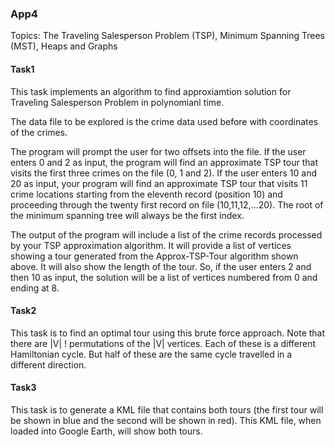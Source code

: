 ### App4

Topics: The Traveling Salesperson Problem (TSP), Minimum Spanning Trees (MST), Heaps and Graphs

#### Task1

This task implements an algorithm to find approxiamtion solution for Traveling Salesperson Problem in polynomianl time. 

The data file to be explored is the crime data used before with coordinates of the crimes.

The program will prompt the user for two offsets into the file. If the user enters 0 and 2 as input, the program will find an approximate TSP tour that visits the first three crimes on the file (0, 1 and 2). If the user enters 10 and 20 as input, your program will find an approximate TSP tour that visits 11 crime locations starting from the eleventh record (position 10) and proceeding through the twenty first record on file
(10,11,12,…20). The root of the minimum spanning tree will always be the first index. 

The output of the program will include a list of the crime records processed by your TSP approximation algorithm. It will provide a list of vertices showing a tour generated from the Approx-TSP-Tour algorithm shown above. It will also show the length of the tour. So, if the user enters 2 and then 10 as input, the solution will be a list of vertices numbered from 0 and ending at 8.

#### Task2

This task is to find an optimal tour using this brute force approach. Note that there are |V| ! permutations of the |V| vertices. Each of these is a different Hamiltonian cycle. But half of these are the same cycle travelled in a different direction.

#### Task3

This task is to generate a KML file that contains both tours (the first tour will be shown in blue and the second will be shown in red). This KML file, when loaded into Google Earth, will show both tours. 